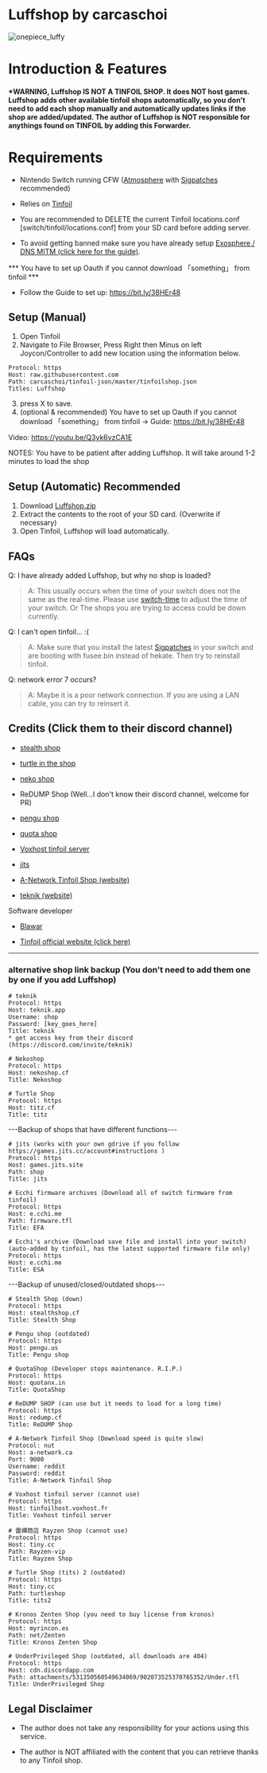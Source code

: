# Luffshop by carcaschoi

![onepiece_luffy](https://user-images.githubusercontent.com/64573431/154498348-f01ae187-f3af-441a-8334-9711695a23fd.png)

# Introduction & Features

#### *WARNING, Luffshop IS NOT A TINFOIL SHOP. It does NOT host games. Luffshop adds other available tinfoil shops automatically, so you don't need to add each shop manually and automatically updates links if the shop are added/updated. The author of Luffshop is NOT responsible for anythings found on TINFOIL by adding this Forwarder.

# Requirements

* Nintendo Switch running CFW ([Atmosphere](https://github.com/Atmosphere-NX/Atmosphere/releases) with [Sigpatches](https://github.com/ITotalJustice/patches/releases) recommended)

* Relies on [Tinfoil](https://tinfoil.io) 

* You are recommended to DELETE the current Tinfoil locations.conf [switch/tinfoil/locations.conf] from your SD card before adding server.

* To avoid getting banned make sure you have already setup [Exosphere / DNS MITM (click here for the guide)](https://rentry.org/ExosphereDNSMITM).

*** You have to set up Oauth if you cannot download  「something」  from tinfoil ***
* Follow the Guide to set up: https://bit.ly/38HEr48


## Setup (Manual)

1. Open Tinfoil
2. Navigate to File Browser, Press Right then Minus on left Joycon/Controller to add new location using the information below.
```
Protocol: https
Host: raw.githubusercontent.com
Path: carcaschoi/tinfoil-json/master/tinfoilshop.json
Titles: Luffshop
```
3. press X to save.
4. (optional & recommended) You have to set up Oauth if you cannot download  「something」  from tinfoil -> Guide: https://bit.ly/38HEr48

Video: https://youtu.be/Q3yk6vzCA1E


NOTES: You have to be patient after adding Luffshop. It will take around 1-2 minutes to load the shop


## Setup (Automatic) Recommended

1. Download [Luffshop.zip](https://github.com/carcaschoi/tinfoil-json/raw/main/luffshop.zip)
2. Extract the contents to the root of your SD card. (Overwrite if necessary)
3. Open Tinfoil, Luffshop will load automatically.

## FAQs

Q: I have already added Luffshop, but why no shop is loaded?

> A: This usually occurs when the time of your switch does not the same as the real-time. Please use [switch-time](https://github.com/3096/switch-time) to adjust the time of your switch. Or The shops you are trying to access could be down currently.


Q: I can't open tinfoil... :(

> A: Make sure that you install the latest [Sigpatches](https://github.com/ITotalJustice/patches/releases/latest) in your switch and are booting with fusee.bin instead of hekate. Then try to reinstall tinfoil.


Q: network error 7 occurs?

> A: Maybe it is a poor network connection. If you are using a LAN cable, you can try to reinsert it.


## Credits (Click them to their discord channel)

* [stealth shop](https://discord.gg/EZMAupDvWE)

* [turtle in the shop](https://discord.gg/QFXjFa3Jkh)

* [neko shop](https://discord.gg/pytKu48eMk)

* ReDUMP Shop (Well...I don't know their discord channel, welcome for PR)

* [pengu shop](https://discord.gg/VAadvt9KFH)

* [quota shop](https://discord.gg/kjvT5ah)

* [Voxhost tinfoil server](https://tinfoil.voxhost.fr/discord)

* [jits](https://discord.gg/vGqsaD2)

* [A-Network Tinfoil Shop (website)](https://a-network.ca/switch.php)

* [teknik (website)](https://teknik.app)


Software developer

* [Blawar](https://github.com/blawar)

* [Tinfoil official website (click here)](https://tinfoil.io)

---------------------------------------------


### alternative shop link backup (You don't need to add them one by one if you add Luffshop)

```
# teknik 
Protocol: https
Host: teknik.app
Username: shop
Password: [key_goes_here]
Title: teknik
* get access key from their discord (https://discord.com/invite/teknik)
```

```
# Nekoshop
Protocol: https
Host: nekoshop.cf
Title: Nekoshop
```

```
# Turtle Shop 
Protocol: https
Host: titz.cf
Title: titz
```

---Backup of shops that have different functions---


```
# jits (works with your own gdrive if you follow https://games.jits.cc/account#instructions )
Protocol: https
Host: games.jits.site
Path: shop
Title: jits
```

```
# Ecchi firmware archives (Download all of switch firmware from tinfoil)
Protocol: https
Host: e.cchi.me
Path: firmware.tfl
Title: EFA
```

```
# Ecchi's archive (Download save file and install into your switch)(auto-added by tinfoil, has the latest supported firmware file only)
Protocol: https
Host: e.cchi.me
Title: ESA
```


---Backup of unused/closed/outdated shops---
```
# Stealth Shop (down)
Protocol: https
Host: stealthshop.cf
Title: Stealth Shop
```
```
# Pengu shop (outdated)
Protocol: https
Host: pengu.us
Title: Pengu shop
```
```
# QuotaShop (Developer stops maintenance. R.I.P.)
Protocol: https
Host: quotanx.in
Title: QuotaShop
```

```
# ReDUMP SHOP (can use but it needs to load for a long time)
Protocol: https
Host: redump.cf
Title: ReDUMP Shop
```

```
# A-Network Tinfoil Shop (Download speed is quite slow)
Protocol: nut
Host: a-network.ca
Port: 9000
Username: reddit
Password: reddit
Title: A-Network Tinfoil Shop
```

```
# Voxhost tinfoil server (cannot use)
Protocol: https
Host: tinfoilhost.voxhost.fr
Title: Voxhost tinfoil server
```

```
# 雷禪商店 Rayzen Shop (cannot use)
Protocol: https
Host: tiny.cc
Path: Rayzen-vip
Title: Rayzen Shop
```

```
# Turtle Shop (tits) 2 (outdated)
Protocol: https
Host: tiny.cc
Path: turtleshop
Title: tits2
```

```
# Kronos Zenten Shop (you need to buy license from kronos)
Protocol: https
Host: myrincon.es
Path: net/Zenten
Title: Kronos Zenten Shop
```

```
# UnderPrivileged Shop (outdated, all downloads are 404)
Protocol: https
Host: cdn.discordapp.com
Path: attachments/531350560549634069/902073525370765352/Under.tfl
Title: UnderPrivileged Shop
```

## Legal Disclaimer 
- The author does not take any responsibility for your actions using this service.

- The author is NOT affiliated with the content that you can retrieve thanks to any Tinfoil shop.

